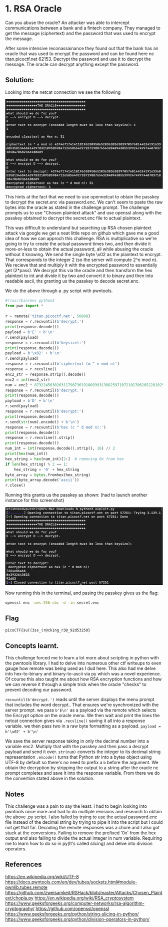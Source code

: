 # 1. RSA Oracle
Can you abuse the oracle? An attacker was able to intercept communications between a bank and a fintech company. They managed to get the message (ciphertext) and the password that was used to encrypt the message.

After some intensive reconassainance they found out that the bank has an oracle that was used to encrypt the password and can be found here nc titan.picoctf.net 62153. Decrypt the password and use it to decrypt the message. The oracle can decrypt anything except the password.

## Solution:
Looking into the netcat connection we see the following

![](IMAGES/oracle.png "Passing random payload to the oracle")

This hints at the fact that we need to use opennetcat to obtain the passkey to decrypt the secret.enc via password.enc. We can't seem to paste the raw bytes into the oracle as stated in the challenge prompt. The challenge prompts us to use "Chosen plaintext attack" and use openssl along with the passkey obtained to decrypt the secret.enc file to actual plaintext. 

This was difficult to understand but searching up RSA chosen plaintext attack via google we get a neat little repo on github which gave me a good idea of how we can approch this challenge.
RSA is multiplicative so we're going to try to create the actual password times two, and then divide it more-or-less to obtain the actual password, all while abusing the oracle without it knowing. We send the single byte \x02 as the plaintext to encrypt. That corresponds to the integer 2 (so the server will compute 2^e mod n). We recieve that and multiply it with the encrypted password to essentially get (2*pass). We decrypt this via the oracle and then transform the hex plaintext to int and divide it by two and convert it to binary and then into readable ascii, ths granting us the passkey to decode secret.enc. 

We do the above through a .py script with pwntools. 

```py
#!/usr/bin/env python3
from pwn import *

r = remote('titan.picoctf.net', 50808)
response = r.recvuntil(b'decrypt.')
print(response.decode())
payload = b'E' + b'\n'
r.send(payload)
response = r.recvuntil(b'keysize):')
print(response.decode())
payload = b'\x02' + b'\n'
r.send(payload)
response = r.recvuntil(b'ciphertext (m ^ e mod n)')
response = r.recvline()
enc2_str = response.strip().decode()
enc2 = int(enc2_str)
num = enc2 * 873224563026311790736191809393138825971072101706285228102516279725246082824238887755080848591049817640245481028953722926586046994669540835757705139131212
response = r.recvuntil(b'decrypt.')
print(response.decode())
payload = b'D' + b'\n'
r.send(payload)
response = r.recvuntil(b'decrypt:')
print(response.decode())
r.send(str(num).encode() + b'\n')
response = r.recvuntil(b'hex (c ^ d mod n):')
print(response.decode())
response = r.recvline().strip()
print(response.decode())
num_int = int(response.decode().strip(), 16) // 2
print(hex(num_int))
hex_string = hex(num_int)[2:]  # removing 0x from hex
if len(hex_string) % 2 == 1:
    hex_string = '0' + hex_string
byte_array = bytes.fromhex(hex_string)
print(byte_array.decode('ascii'))
r.close()
```

Running this grants us the passkey as shown: (had to launch another instance for this screenshot)

![](IMAGES/finalout.png "Running exploit.py")

Now running this in the terminal, and pasing the passkey gives us the flag:
```zsh
openssl enc -aes-256-cbc -d -in secret.enc
```

## Flag
```
picoCTF{su((3ss_(r@ck1ng_r3@_92d53250}
```

## Concepts learnt.
This challenge forced me to learn a lot more about scripting in python with the pwntools library. I had to delve into numerous other ctf writeups to even gauge how remote was being used as I dud here. This also had me delve into hex-to-binary and binary-to-ascii via py which was a novel experience. Of course this also taught me about how RSA encryption functions and how we can reverse it through a simple trick when the oracle "checks" to prevent decoding our password.

`recvuntil(b'decrypt.')` reads until the server displays the menu prompt that includes the word decrypt.. That ensures we're synchronized with the server prompt.
we pass `b'E\n'` as a payload via the remote which selects the Encrypt option on the oracle menu.
We then wait and print the lines the netcat connection gives via `.recvline()` saving it all into a response variable.
we then pass two in a raw byte formatting as a payload. `payload = b'\x02' + b'\n'`

We save the server response taking in only the decimal number into a variable enc2. Multiply that with the passkey and then pass a decrypt payload and send it over. `str(num)` converts the integer to its decimal string representation `.encode()` turns that Python str into a bytes object using UTF-8 by default so there's no need to prefix a `b` before the argument. We obtain the decryption by stripping the output to a string after the oracle nc prompt completes and save it into the response variable. From there we do the convertion stated above in the solution.  

## Notes
This challenge was a pain to say the least. I had to begin looking into pwntools once more and had to do multiple revisions and research to obtain the above .py script. I also failed by trying to use the actual password.enc file instead of the decimal string by trying to pipe it into the script but I could not get that far. Decoding the remote responses was a chore and I also got stuck at the conversions. Failing to remove  the prefixed '0x' from the hex output and also failing to divide the actual integer in num variable. Requiring me to learn how to do so in py(It's called slicing) and delve into division operators. 

## References
https://en.wikipedia.org/wiki/UTF-8
https://docs.pwntools.com/en/dev/tubes/sockets.html#module-pwnlib.tubes.remote
https://github.com/zweisamkeit/RSHack/blob/master/Attacks/Chosen_Plaintext/chopla.py
https://en.wikipedia.org/wiki/RSA_cryptosystem
https://www.geeksforgeeks.org/computer-networks/rsa-algorithm-cryptography/
https://github.com/openssl/openssl
https://www.geeksforgeeks.org/python/string-slicing-in-python/
https://www.geeksforgeeks.org/python/division-operators-in-python/
